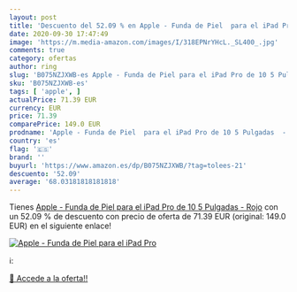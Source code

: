 ```yaml
---
layout: post
title: 'Descuento del 52.09 % en Apple - Funda de Piel  para el iPad Pro '
date: 2020-09-30 17:47:49
image: 'https://m.media-amazon.com/images/I/318EPNrYHcL._SL400_.jpg'
comments: true
category: ofertas
author: ring
slug: 'B075NZJXWB-es Apple - Funda de Piel para el iPad Pro de 10 5 Pulgadas -...'
sku: 'B075NZJXWB-es'
tags: [ 'apple', ]
actualPrice: 71.39 EUR
currency: EUR
price: 71.39
comparePrice: 149.0 EUR
prodname: 'Apple - Funda de Piel  para el iPad Pro de 10 5 Pulgadas  - Rojo'
country: 'es'
flag: '🇪🇸'
brand: ''
buyurl: 'https://www.amazon.es/dp/B075NZJXWB/?tag=tolees-21'
descuento: '52.09'
average: '68.03181818181818'
---
```


Tienes [Apple - Funda de Piel  para el iPad Pro de 10 5 Pulgadas  - Rojo](https://www.amazon.es/dp/B075NZJXWB/?tag=tolees-21) con un 52.09 % de descuento con precio de oferta de 71.39 EUR (original: 149.0 EUR) en el siguiente enlace!

[![Apple - Funda de Piel  para el iPad Pro ](https://m.media-amazon.com/images/I/318EPNrYHcL._SL400_.jpg)](https://www.amazon.es/dp/B075NZJXWB/?tag=tolees-21)

ℹ️:


[🛒 Accede a la oferta!!](https://www.amazon.es/dp/B075NZJXWB/?tag=tolees-21)
